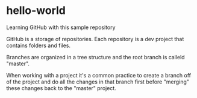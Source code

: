 # hello-world
Learning GitHub with this sample repository

GitHub is a storage of repositories. Each repository is a dev project that contains folders and files.

Branches are organized in a tree structure and the root branch is calleld "master".

When working with a project it's a common practice to create a branch off of the project and do all the changes in that branch first before "merging" these changes back to the "master" project.
